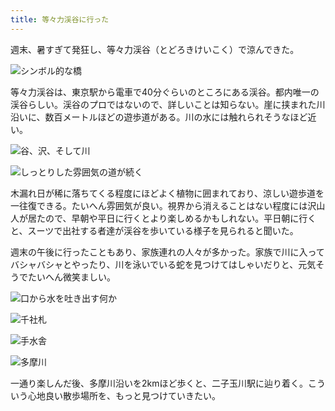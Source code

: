 ```yaml
---
title: 等々力渓谷に行った
---
```

週末、暑すぎて発狂し、等々力渓谷（とどろきけいこく）で涼んできた。

![](https://lh4.googleusercontent.com/eMbnjRgcgm07r2czEqqehBcp8qSA8KTvZMQCGBaWfH8x348kQir_K-2Ug1xwavkOAs6a3yPAA1Gz6zVcZJ564WRfLjtfvnEIGcB4Lnv_X2GYbEvx-pdbI80a-WS89Mpy19mxRtCB4WumaJLDGsM "シンボル的な橋")

等々力渓谷は、東京駅から電車で40分ぐらいのところにある渓谷。都内唯一の渓谷らしい。渓谷のプロではないので、詳しいことは知らない。崖に挟まれた川沿いに、数百メートルほどの遊歩道がある。川の水には触れられそうなほど近い。

![](https://lh4.googleusercontent.com/6_V0RBhQ0OWplVEe-p6gUjcQX0fXkiE94ciE8DgDVRum20BKGKuIspi4i23ZjEpMsLKhpd3O2q8SZaSJG-NE7gFfNsPEWKIB6JJWHI1QzlATEsptH6NamF_-3edtOhzAWdxqSYT3Gj8hXJXkXpk "谷、沢、そして川")

![](https://lh6.googleusercontent.com/J8vQYdvSu7ODV-vRFTOq3HSxj1ro-GVlbUVZOR3bLTv5wSKTORT4AZmQg2ITFTHLRjZ4hwssKAsaNBsaAP6B_MF9fNnx8aOYoFX81o689LSQ0ZqbyHV3p2aU7BCS6UyYhIm_YkwakPyxZ8RUE-Y "しっとりした雰囲気の道が続く")

木漏れ日が稀に落ちてくる程度にほどよく植物に囲まれており、涼しい遊歩道を一往復できる。たいへん雰囲気が良い。視界から消えることはない程度には沢山人が居たので、早朝や平日に行くとより楽しめるかもしれない。平日朝に行くと、スーツで出社する者達が渓谷を歩いている様子を見られると聞いた。

週末の午後に行ったこともあり、家族連れの人々が多かった。家族で川に入ってバシャバシャとやったり、川を泳いでいる蛇を見つけてはしゃいだりと、元気そうでたいへん微笑ましい。

![](https://lh6.googleusercontent.com/PWNAiV6WgDVcDIxvgTifKHHIRBim39mPKznTAoz2nDEidR3hpVMLCGYEq4qUnxH8hPD2Nz-3QG8fymjSCmaUJse441T3yJjokh3VDsau1ep4Fo-sagMkOY2w5P3mDtaiV_bMreqO7jLaZqoqPek "口から水を吐き出す何か")

![](https://lh3.googleusercontent.com/0qSBcgyIIhOhAtlcSFed7o7POdudPL7mAoiZ9sMuMw_HhVbF0fEXoQhfta0I7-eerkNYmC51BN8L5xUPeFvZH_XqjY59VqzUwIYYQs_BIcdiisZ0d_DLCchYXNRbyIqar_vHi--57mmzxjsFLlk "千社札")

![](https://lh3.googleusercontent.com/GqGRlmU9Y67pwZDIuaI-ZsH5jrci7dIp2E9E4GPagbOk_WsEI17o3miJROjKZ6C_weln5Q5RUeaIerjCB_N2txNAjldGhcBKQbczZq3E2JKDEjszjr-8PmmlOJZVg-MOaaLfqasUFqvQU4P1eZc "手水舎")

![](https://lh5.googleusercontent.com/yyrXWwMtxuf46OdU0rAcongSc7K5d4JdfamP9drcRXs6tKfaxnTz12Xijj0JWjte-lgBKoORShXPGQDYmtSgH73VPkNLhZMmzwNH8uLfXzdcar_gPVegu0vKAcvukLkawE-hSN4T74e-RABaVyc "多摩川")

一通り楽しんだ後、多摩川沿いを2kmほど歩くと、二子玉川駅に辿り着く。こういう心地良い散歩場所を、もっと見つけていきたい。
